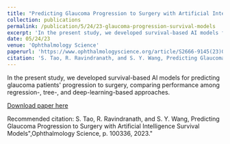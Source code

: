 ```yaml
---
title: "Predicting Glaucoma Progression to Surgery with Artificial Intelligence Survival Models"
collection: publications
permalink: /publication/5/24/23-glaucoma-progression-survival-models
excerpt: 'In the present study, we developed survival-based AI models for predicting glaucoma patients&apos; progression to surgery, comparing performance among regression-, tree-, and deep-learning-based approaches.'
date: 05/24/23
venue: 'Ophthalmology Science'
paperurl: 'https://www.ophthalmologyscience.org/article/S2666-9145(23)00068-4/fulltext'
citation: 'S. Tao, R. Ravindranath, and S. Y. Wang, Predicting Glaucoma Progression to Surgery with Artificial Intelligence Survival Models&quot;,Ophthalmology Science, p. 100336, 2023.&quot;'
---
```

In the present study, we developed survival-based AI models for predicting glaucoma patients&apos; progression to surgery, comparing performance among regression-, tree-, and deep-learning-based approaches.

[Download paper here](https://www.ophthalmologyscience.org/article/S2666-9145(23)00068-4/fulltext)

Recommended citation: S. Tao, R. Ravindranath, and S. Y. Wang, Predicting Glaucoma Progression to Surgery with Artificial Intelligence Survival Models",Ophthalmology Science, p. 100336, 2023."